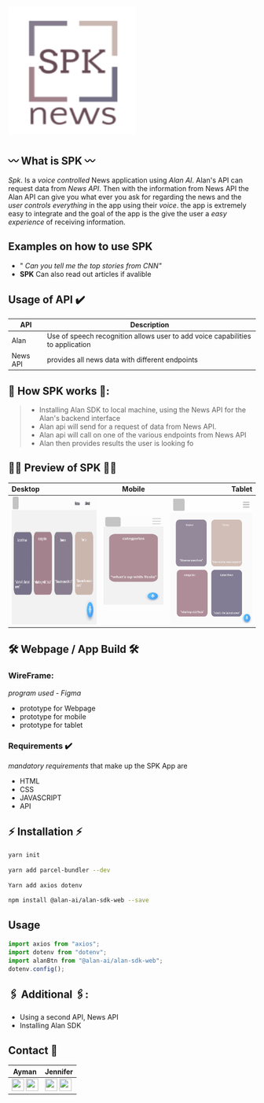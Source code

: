 # <img width="260" height="260" src='./Images/Screen Shot 2020-12-09 at 9.01.38 PM.png'/>

## 〰️ What is SPK 〰️

_Spk_. Is a _voice controlled_ News application using _Alan AI_. Alan's API can request data from _News API_. Then with the information from News API the Alan API can give you what ever you ask for regarding the news and the _user controls everything_ in the app using their _voice_. the app is extremely easy to integrate and the goal of the app is the give the user a _easy experience_ of receiving information.

## Examples on how to use SPK

- " _Can you tell me the top stories from CNN"_
- **SPK** Can also read out articles if avalible

## Usage of API ✔️

| API      | Description                                                                    |
| -------- | ------------------------------------------------------------------------------ |
| Alan     | Use of speech recognition allows user to add voice capabilities to application |
| News API | provides all news data with different endpoints                                |

## 📱 How SPK works 📱:

> - Installing Alan SDK to local machine, using the News API for the Alan's backend interface
> - Alan api will send for a request of data from News API.
> - Alan api will call on one of the various endpoints from News API
> - Alan then provides results the user is looking fo

## 🤳🏽 Preview of SPK 🤳🏽

| Desktop                                                     |                           Mobile                            |                                                      Tablet |
| :---------------------------------------------------------- | :---------------------------------------------------------: | ----------------------------------------------------------: |
| <img width="260" height="260" src='./Images/readme01.png'/> | <img width="180" height="180" src='./Images/readme02.png'/> | <img width="260" height="260" src='./Images/readme03.png'/> |

## 🛠 Webpage / App Build 🛠

### WireFrame:

_program used - Figma_

- prototype for Webpage
- prototype for mobile
- prototype for tablet

### Requirements ✔️

_mandatory requirements_ that make up the SPK App are

- HTML
- CSS
- JAVASCRIPT
- API

## ⚡️ Installation ⚡️

```zsh
yarn init
```

```zsh
yarn add parcel-bundler --dev
```

```zsh
Yarn add axios dotenv
```

```zsh
npm install @alan-ai/alan-sdk-web --save
```

## Usage

```javascript
import axios from "axios";
import dotenv from "dotenv";
import alanBtn from "@alan-ai/alan-sdk-web";
dotenv.config();
```

## 🖇 Additional 🖇:

- Using a second API, News API
- Installing Alan SDK

## Contact 📲

| **Ayman**                                                                                                                                                                                                                                                                                                                                                           | **Jennifer**                                                                                                                                                                                                                                                                                                                                                                 |
| ------------------------------------------------------------------------------------------------------------------------------------------------------------------------------------------------------------------------------------------------------------------------------------------------------------------------------------------------------------------- | ---------------------------------------------------------------------------------------------------------------------------------------------------------------------------------------------------------------------------------------------------------------------------------------------------------------------------------------------------------------------------- |
| <a href="https://www.linkedin.com/in/ayman-omer-b2429b1ab"><img src="https://github.com/JenniferSmith007/SPKR/blob/Developer/Images/LI-In-Bug.png" width="25px" height="25px"/></a> <a href="https://github.com/aymanjebril2"><img src="https://github.com/JenniferSmith007/SPKR/blob/Developer/Images/GitHub-Mark-120px-plus.png" width="25px" height="25px"/></a> | <a href="https://www.linkedin.com/in/jennifer-smith-14a8361b7/"><img src="https://github.com/JenniferSmith007/SPKR/blob/Developer/Images/LI-In-Bug.png" width="25px" height="25px"/></a> <a href="https://github.com/JenniferSmith007"><img src="https://github.com/JenniferSmith007/SPKR/blob/Developer/Images/GitHub-Mark-120px-plus.png" width="25px" height="25px"/></a> |
